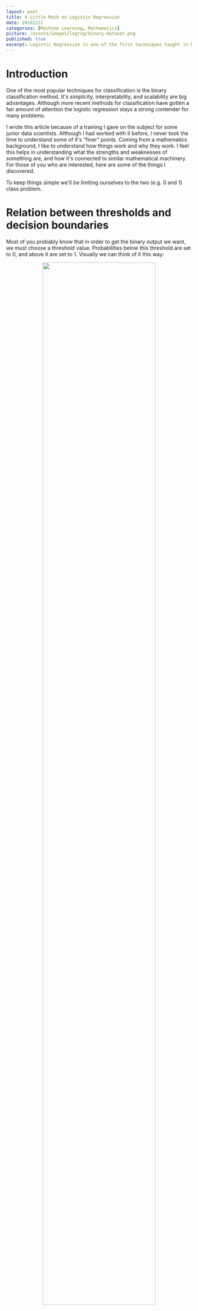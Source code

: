 ```yaml
---
layout: post
title: A Little Math on Logistic Regression
date: 20181211
categories: [Machine Learning, Mathematics]
picture: /assets/images/logreg/binary-dataset.png
published: true
excerpt: Logistic Regression is one of the first techniques taught in Machine Learning, and for many applications is a good baseline model. Here I'd like to share some details I've discovered about it over the last year, which helped me better understand how and why it works.
---
```


# Introduction

One of the most popular techniques for classification is the binary classification method. It's simplicity, interpretability, and scalability are big advantages. Although more recent methods for classification have gotten a fair amount of attention the logistic regression stays a strong contender for many problems.

I wrote this article because of a training I gave on the subject for some junior data scientists. Although I had worked with it before, I never took the time to understand some of it's "finer" points. Coming from a mathematics background, I like to understand how things work and why they work. I feel this helps in understanding what the strengths and weaknesses of something are, and how it's connected to similar mathematical machinery. For those of you who are interested, here are some of the things I discovered.

To keep things simple we'll be limiting ourselves to the two (e.g. 0 and 1) class problem. 

# Relation between thresholds and decision boundaries

Most of you probably know that in order to get the binary output we want, we must choose a threshold value. Probabilities below this threshold are set to 0, and above it are set to 1. Visually we can think of it this way:

<figure style="text-align: center;">
    <img src="/assets/images/logreg/prob_threshold.png" style="width: 85%;">
</figure>

You might wonder, how does that relate to a decision boundary? The decision boundary refers to the hypersurface that splits the feature space into the two output classes. Which side of the boundary a point is determines how it gets classified by the model. 

Given a probability threshold, it's pretty easy to find this boundary with a little linear algebra. Let's take $t = 1/2$ and see what what the boundary is:

$$ \begin{align} P(Y = 1 | X = x) & = \frac{1}{1 + e^{\beta^\intercal x}} = 1/2 \end{align} $$

We can rewrite this as

$$ \begin{align}\frac{1}{1 + e^{\beta^\intercal x}} & = \frac{1}{2}
    \\ 1 + e^{\beta^\intercal x} & = 2 
    \\ e^{\beta^\intercal x} & = 1
    \\ \beta^\intercal x & = 0\end{align} $$

So there it is, our boundary for $t=0.5$ is the line $\\{x \in \mathbb{R}^n: \beta^{\intercal}x = 0 \\}$, which is a hyperplane in $\mathbb{R}^n$. If we include nonlinear functions of our features as additional features, this will add nonlinearities to this decision boundary.

# Deriving Cross-Entropy from Maximum Likelihood

So now that we've defined the model, we also need a function which tells us how well the model fits the data we're training on. There are lots of loss functions to choose from, so why is the [cross-entropy](https://www.wikiwand.com/en/Cross_entropy) usually taken for logistic regression?

The short answer is it's equivalent to the [Maximum Likelihood Estimator](https://www.wikiwand.com/en/Maximum_likelihood_estimation) here, which has all kinds of nice properties. It's pretty easy to derive the cross-entropy from the MLE, so we'll show that here. Lets start with the expression of our trustworthy log-likelihood:

$$ \begin{align} \log \mathcal{L}(\beta) & = \sum_{i=1}^n\log P_\beta(Y = y_i|X=x_i)
    \\ & = \sum_{i=1}^n\log P_\beta(Y = 1|X=x_i)^{y_i} + \log P_\beta(Y = 0|X=x_i)^{(1 - y_i)} 
    \\ & = \sum_{i=1}^n y_i\log \hat{y}_\beta(x_i) + (1 - y_i)\log (1 - \hat{y}_\beta(x_i))  \end{align} $$

which is exactly the cross-entropy loss.

# Geometric Interpretation of L1/L2 Regularization

L1/L2 regularization (also known as Ridge/Lasso) is a widely used technique for reducing model overfitting. We restrict the size of the model's weights, which restricts how complex the model can become. This increases bias, reduces variance, and allows for better generalization on the test set.

In order to regularize our problem, we minimize the original problem:

$$ \sum_{i=1}^n L(\beta, x_i) = \sum_{i=1}^n y_i\log \hat{y}_\beta(x) + (1 - y_i)\log (1 - \hat{y}_\beta(x_i))$$

but we add a restriction, namely:

$$ \text{arg}\,\text{min}_\beta\sum_{i=1}^n L(\beta, x_i), \quad \text{such that}\, \|\beta\| \lt C$$

for some $C > 0$ which determines how strong we want to regularize. If we use the L2-norm for $\Vert\beta\Vert$ we get Ridge regularization, and with the L1-norm we get Lasso. Smaller values for $C$ correspond with stronger regularization.

## Feature Selection with L1/L2 regularization

A key difference between the two kinds of regularization is that lasso "turns-off" features, while ridge only reduces their values. Why this happens has a nice geometric explanation which I took from [Elements of Statistical Learning](https://web.stanford.edu/~hastie/ElemStatLearn/). 

### Ridge

It can be shown for logistic regression with cross-entropy loss that the loss function is convex, with elliptical level sets. The gives the optimization problem shown below when $\beta = (w_1, w_2)$:

<figure style="text-align: center;">
    <img src="/assets/images/logreg/l2_regularization.png" style="width: 75%">
</figure>

In this picture, you can see that if we're using the L2-norm, the unit-ball takes the form of a circle. This means that the minimum will be where the black dot is, and this will usually be at a point where $w_1, w_2 > 0$, and as we wanted both fitted weights are smaller than the original one.

To see this happening with a real model, take a look at this graph which plots the value of various weights as we increase the amount of regularization by reducing $\text{df}(\lambda)$. 

<figure style="text-align: center;">
    <img src="/assets/images/logreg/ridge_coefficients.png" width = "75%">
</figure>

### Lasso

Things work a little differently for Lasso regularization with the L1-norm. In this case the unit ball looks like a diamond, which causes the constrained minimum to more often fall on the corners of the diamond. These corners correspond with features being set to zero.

<figure style="text-align: center;">
    <img src="/assets/images/logreg/l1_regularization.png" width = "75%">
</figure>

It's a bit harder to visualize this picture in higher dimensions, but just like the ridge regression we can plot the weight values against the regularization strength to visualize this "turning-off" of features.

<figure style="text-align: center;">
    <img src="/assets/images/logreg/lasso_coefficients.png" width = "75%">
</figure>

## Lagrange Duals and Regularization

The last thing I want to share is a detail on regularization I saw lot's of authors skip over. Usually regularization is written as this minimization problem, the one with regularization term added to the loss function

$$ \text{arg}\,\text{min}_\beta\left(\sum_{i=1}^n L(\beta, x_i) + \lambda \Vert\beta\Vert\right)$$

I wanted to figure out why this was equivalent to

$$ \text{arg}\,\text{min}_\beta\sum_{i=1}^n L(\beta, x_i), \quad \text{such that}\, \|\beta\| \lt C.$$

The second is essential to the whole geometric interpretation, while the first is the form used for gradient descent, so I wanted to see this equivalence for myself.

After some research, I found out these two formulations are equivalent due the [strong Lagrangian principle](https://www.wikiwand.com/en/Duality_(optimization)). For the curious, this comes from the field of convex optimization and tells us which conditions are necessary for these two types of problems to be equivalent. For more information on this duality you can check out [this paper](https://pdfs.semanticscholar.org/7aa3/9f7f3b69473705e247dd2b3a9689f10fbbc3.pdf) which formally proves this result.
